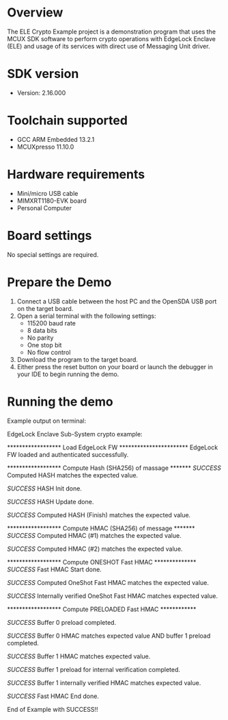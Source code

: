 Overview
========
The ELE Crypto Example project is a demonstration program that uses the MCUX SDK
software to perform crypto operations with EdgeLock Enclave (ELE) and usage of
its services with direct use of Messaging Unit driver.


SDK version
===========
- Version: 2.16.000

Toolchain supported
===================
- GCC ARM Embedded  13.2.1
- MCUXpresso  11.10.0

Hardware requirements
=====================
- Mini/micro USB cable
- MIMXRT1180-EVK board
- Personal Computer

Board settings
==============
No special settings are required.

Prepare the Demo
================
1.  Connect a USB cable between the host PC and the OpenSDA USB port on the target board. 
2.  Open a serial terminal with the following settings:
    - 115200 baud rate
    - 8 data bits
    - No parity
    - One stop bit
    - No flow control
3.  Download the program to the target board.
4.  Either press the reset button on your board or launch the debugger in your IDE to begin running the demo.

Running the demo
================
Example output on terminal:

EdgeLock Enclave Sub-System crypto example:

****************** Load EdgeLock FW ***********************
EdgeLock FW loaded and authenticated successfully.

****************** Compute Hash (SHA256) of massage *******
*SUCCESS* Computed HASH matches the expected value.

*SUCCESS* HASH Init done.

*SUCCESS* HASH Update done.

*SUCCESS* Computed HASH (Finish) matches the expected value.

****************** Compute HMAC (SHA256) of message *******
*SUCCESS* Computed HMAC (#1) matches the expected value.

*SUCCESS* Computed HMAC (#2) matches the expected value.

****************** Compute ONESHOT Fast HMAC **************
*SUCCESS* Fast HMAC Start done.

*SUCCESS* Computed OneShot Fast HMAC matches the expected value.

*SUCCESS* Internally verified OneShot Fast HMAC matches expected value.

****************** Compute PRELOADED Fast HMAC ************

*SUCCESS* Buffer 0 preload completed.

*SUCCESS* Buffer 0 HMAC matches expected value AND buffer 1 preload completed.

*SUCCESS* Buffer 1 HMAC matches expected value.

*SUCCESS* Buffer 1 preload for internal verification completed.

*SUCCESS* Buffer 1 internally verified HMAC matches expected value.

*SUCCESS* Fast HMAC End done.

End of Example with SUCCESS!!
